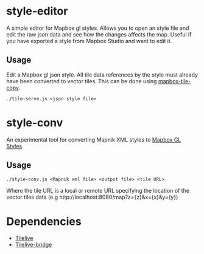 # style-editor

A simple editor for Mapbox gl styles. Allows you to open an style file and edit the raw json data and see how the changes affects the map. Useful if you have exported a style from Mapbox Studio and want to edit it.

## Usage

Edit a Mapbox gl json style. All tile data references by the style must already have been converted to vector tiles.
This can be done using [mapbox-tile-copy](https://github.com/mapbox/mapbox-tile-copy).
```
./tile-serve.js <json style file>
```

# style-conv

An experimental tool for converting Mapnik XML styles to [Mapbox GL Styles](https://www.mapbox.com/mapbox-gl-style-spec/).

## Usage

```
./style-conv.js <Mapnik xml file> <output file> <tile URL>
```

Where the tile URL is a local or remote URL specifying the location of the vector tiles data (e.g http://localhost:8080/map?z={z}&x={x}&y={y})

# Dependencies

* [Tilelive](https://github.com/mapbox/tilelive)
* [Tilelive-bridge](https://github.com/mapbox/tilelive-bridge)
